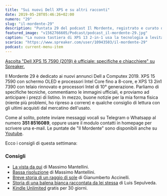 ```yaml
---
title: "Sui nuovi Dell XPS e su altri racconti"
date: 2019-05-28T05:46:26+02:00
numero: "29"
slug: "il-mordente-29"
description: "Puntata 29 del podcast Il Mordente, registrato e curato da Riccardo Palombo."
featured_image: "v1562766605/Podcast/podcast_il-mordente-29.jpg"
caption: "La nuova tastiera di XPS 13 2-in-1 usa la tecnologia a levitazione magnetica MagLev di seconda generazione. La prima (generazione) non era un granché."
scarica: "https://www.spreaker.com/user/10943503/il-mordente-29"
podcast: current-menu-item
---
```


<a class="spreaker-player" href="https://www.spreaker.com/episode/18093484" data-resource="episode_id=18093484" data-width="100%" data-height="200" data-theme="light" data-playlist="false" data-playlist-continuous="false" data-autoplay="false" data-live-autoplay="false" data-chapters-image="true" data-episode-image-position="right" data-hide-logo="false" data-hide-likes="false" data-hide-comments="false" data-hide-sharing="false" data-hide-download="true" >Ascolta "Dell XPS 15 7590 (2019) è ufficiale: specifiche e chiacchiere" su Spreaker.</a>

Il Mordente 29 è dedicato ai nuovi annunci Dell a Computex 2019. XPS 15 7590 con schermo OLED e processori Intel Core fino a 8-core, e XPS 13 2in1 7390 con telaio rinnovato e processori Intel di 10° generazione. Parliamo di specifiche tecniche, commentiamo le immagini ufficiali, e proviamo ad anticipare i prezzi di listino. 
In mezzo, buone notizie per la mia forma fisica (niente più problemi, ho ripreso a correre) e qualche consiglio di lettura con gli ultimi acquisti dal mercatino dell'usato. 

Come al solito, potete inviare messaggi vocali su Telegram o Whatsapp al numero **351 8516089**, oppure usare il modulo contatti in homepage per scrivere una e-mail. Le puntate de "Il Mordente" sono disponibili anche su <a class="text-info" title="Canale Youtube Riccardo Palombo" href="https://www.youtube.com/riccardopalombo">Youtube</a>.

Ecco i consigli di questa settimana:

### Consigli
<ul>
<li><a class="text-info" href="https://amzn.to/2JHgaxC" target="_blank" rel="nofollow noopener" title="Vedi il libro La vista da qui">La vista da qui</a> di Massimo Mantellini.</li>
<li><a class="text-info" href="https://amzn.to/2EDn8zp" target="_blank" rel="nofollow noopener" title="Vedi il libro Bassa risoluzione">Bassa risoluzione</a> di Massimo Mantellini.</li>
<li><a class="text-info" href="https://amzn.to/2EwSub5" target="_blank" rel="nofollow noopener" title="Vedi il libro Breve storia di un raggio di sole">Breve storia di un raggio di sole</a> di Gianumberto Accinelli.</li>
<li><a class="text-info" href="https://amzn.to/2WsdE4g" target="_blank" rel="nofollow noopener" title="Vedi il libro di Luis Sepulveda">Storia di una balena bianca raccontata da lei stessa</a> di Luis Sepulveda.</li>
<li><a class="text-info" href="https://www.amazon.it/kindle-dbs/hz/signup?tag=eeepcit-21" target="_blank" title="Kindle Unlimited 30 giorni">Kindle Unlimited</a> gratis per 30 giorni.</li>
</ul>
